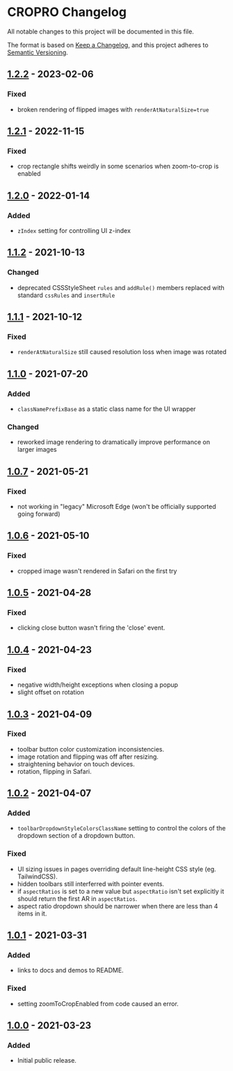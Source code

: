 # CROPRO Changelog
All notable changes to this project will be documented in this file.

The format is based on [Keep a Changelog](https://keepachangelog.com/en/1.0.0/),
and this project adheres to [Semantic Versioning](https://semver.org/spec/v2.0.0.html).

## [1.2.2] - 2023-02-06
### Fixed
- broken rendering of flipped images with `renderAtNaturalSize=true`

## [1.2.1] - 2022-11-15
### Fixed
- crop rectangle shifts weirdly in some scenarios when zoom-to-crop is enabled

## [1.2.0] - 2022-01-14
### Added
- `zIndex` setting for controlling UI z-index

## [1.1.2] - 2021-10-13
### Changed
- deprecated CSSStyleSheet `rules` and `addRule()` members replaced with standard `cssRules` and `insertRule`

## [1.1.1] - 2021-10-12
### Fixed
- `renderAtNaturalSize` still caused resolution loss when image was rotated

## [1.1.0] - 2021-07-20
### Added
- `classNamePrefixBase` as a static class name for the UI wrapper

### Changed
- reworked image rendering to dramatically improve performance on larger images

## [1.0.7] - 2021-05-21
### Fixed
- not working in "legacy" Microsoft Edge (won't be officially supported going forward)

## [1.0.6] - 2021-05-10
### Fixed
- cropped image wasn't rendered in Safari on the first try

## [1.0.5] - 2021-04-28
### Fixed
- clicking close button wasn't firing the 'close' event.

## [1.0.4] - 2021-04-23
### Fixed
- negative width/height exceptions when closing a popup
- slight offset on rotation

## [1.0.3] - 2021-04-09
### Fixed
- toolbar button color customization inconsistencies.
- image rotation and flipping was off after resizing.
- straightening behavior on touch devices.
- rotation, flipping in Safari.

## [1.0.2] - 2021-04-07
### Added
- `toolbarDropdownStyleColorsClassName` setting to control the colors of the dropdown section of a dropdown button.

### Fixed
- UI sizing issues in pages overriding default line-height CSS style (eg. TailwindCSS).
- hidden toolbars still interferred with pointer events.
- if `aspectRatios` is set to a new value but `aspectRatio` isn't set explicitly it should return the first AR in `aspectRatios`.
- aspect ratio dropdown should be narrower when there are less than 4 items in it.

## [1.0.1] - 2021-03-31
### Added
- links to docs and demos to README.

### Fixed
- setting zoomToCropEnabled from code caused an error.

## [1.0.0] - 2021-03-23
### Added
- Initial public release.

[1.2.2]: https://github.com/ailon/cropro/releases/tag/v1.2.2
[1.2.1]: https://github.com/ailon/cropro/releases/tag/v1.2.1
[1.2.0]: https://github.com/ailon/cropro/releases/tag/v1.2.0
[1.1.2]: https://github.com/ailon/cropro/releases/tag/v1.1.2
[1.1.1]: https://github.com/ailon/cropro/releases/tag/v1.1.1
[1.1.0]: https://github.com/ailon/cropro/releases/tag/v1.1.0
[1.0.7]: https://github.com/ailon/cropro/releases/tag/v1.0.7
[1.0.6]: https://github.com/ailon/cropro/releases/tag/v1.0.6
[1.0.5]: https://github.com/ailon/cropro/releases/tag/v1.0.5
[1.0.4]: https://github.com/ailon/cropro/releases/tag/v1.0.4
[1.0.3]: https://github.com/ailon/cropro/releases/tag/v1.0.3
[1.0.2]: https://github.com/ailon/cropro/releases/tag/v1.0.2
[1.0.1]: https://github.com/ailon/cropro/releases/tag/v1.0.1
[1.0.0]: https://github.com/ailon/cropro/releases/tag/v1.0.0
